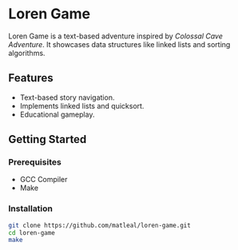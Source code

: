 # Loren Game

Loren Game is a text-based adventure inspired by *Colossal Cave Adventure*. It showcases data structures like linked lists and sorting algorithms.

## Features
- Text-based story navigation.
- Implements linked lists and quicksort.
- Educational gameplay.

## Getting Started

### Prerequisites
- GCC Compiler
- Make

### Installation
```bash
git clone https://github.com/matleal/loren-game.git
cd loren-game
make
